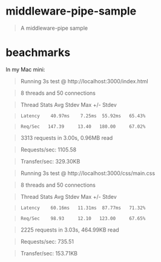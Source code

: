 middleware-pipe-sample
=======================

> A middleware-pipe sample

# beachmarks

In my Mac mini: 

> Running 3s test @ http://localhost:3000/index.html

>   8 threads and 50 connections

>   Thread Stats   Avg      Stdev     Max   +/- Stdev

>     Latency    40.97ms    7.25ms  55.92ms   65.43%

>     Req/Sec   147.39     13.40   180.00     67.02%

>   3313 requests in 3.00s, 0.96MB read

> Requests/sec:   1105.58

> Transfer/sec:    329.30KB


> Running 3s test @ http://localhost:3000/css/main.css

>   8 threads and 50 connections

>   Thread Stats   Avg      Stdev     Max   +/- Stdev

>     Latency    60.16ms   11.31ms  87.77ms   71.32%

>     Req/Sec    98.93     12.10   123.00     67.65%

>   2225 requests in 3.03s, 464.99KB read

> Requests/sec:    735.51

> Transfer/sec:    153.71KB